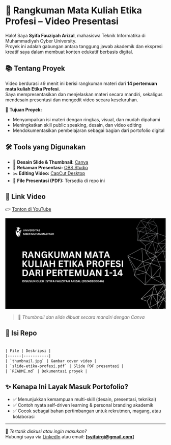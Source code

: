 # 🎥 Rangkuman Mata Kuliah Etika Profesi – Video Presentasi

Halo! Saya **Syifa Fauziyah Arizal**, mahasiswa Teknik Informatika di Muhammadiyah Cyber University.  
Proyek ini adalah gabungan antara tanggung jawab akademik dan ekspresi kreatif saya dalam membuat konten edukatif berbasis digital.

## 📚 Tentang Proyek

Video berdurasi ±9 menit ini berisi rangkuman materi dari **14 pertemuan mata kuliah Etika Profesi**.  
Saya mempresentasikan dan menjelaskan materi secara mandiri, sekaligus mendesain presentasi dan mengedit video secara keseluruhan.

🎯 **Tujuan Proyek:**
- Menyampaikan isi materi dengan ringkas, visual, dan mudah dipahami
- Meningkatkan skill public speaking, desain, dan video editing
- Mendokumentasikan pembelajaran sebagai bagian dari portofolio digital

## 🛠️ Tools yang Digunakan
- 🎨 **Desain Slide & Thumbnail:** [Canva](https://www.canva.com/)
- 🎥 **Rekaman Presentasi:** [OBS Studio](https://obsproject.com/)
- ✂️ **Editing Video:** [CapCut Desktop](https://www.capcut.com/)
- 📄 **File Presentasi (PDF):** Tersedia di repo ini

## 🔗 Link Video

👉 [Tonton di YouTube](https://youtu.be/ELhpG7ovqbM?si=7K77URMMiyNoLrSU)

![Thumbnail Video](./thumbnail.png)

> 📌 *Thumbnail dan slide dibuat secara mandiri dengan Canva*

## 📂 Isi Repo
<pre><code>
| File | Deskripsi |
|------|-----------|
| `thumbnail.jpg` | Gambar cover video |
| `slide-etika-profesi.pdf` | Slide PDF presentasi |
| `README.md` | Dokumentasi proyek |
</code></pre>

## ✨ Kenapa Ini Layak Masuk Portofolio?
- ✅ Menunjukkan kemampuan multi-skill (desain, presentasi, teknikal)
- ✅ Contoh nyata self-driven learning & personal branding akademik
- ✅ Cocok sebagai bahan pertimbangan untuk rekrutmen, magang, atau kolaborasi

---

📩 _Tertarik diskusi atau ingin masukan?_  
Hubungi saya via [LinkedIn](#https://www.linkedin.com/in/syifaarizal/) atau email: **[syifairgi@gmail.com]**